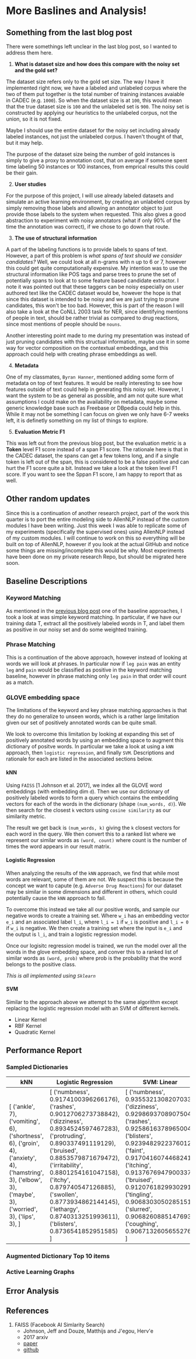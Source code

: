 # More Baslines and Analysis!

## Something from the last blog post

There were somethings left unclear in the last blog post, so I wanted to address them here.

1. **What is dataset size and how does this compare with the noisy set and the gold set?**

The dataset size refers only to the gold set size. The way I have it implemented right now, we have a labeled and unlabeled corpus where the two of them put together is the total number of training instances avaiable in CADEC (e.g. `1000`). So when the dataset size is at `100`, this would mean that the true dataset size is `100` and the unlabeled set is `900`. The noisy set is constructed by applying our heuristics to the unlabeled corpus, not the union, so it is not fixed.

Maybe I should use the entire dataset for the noisy set including already labeled instances, not just the unlabeled corpus. I haven't thought of that, but it may help.

The purpose of the dataset size being the number of gold instances is simply to give a proxy to annotation cost, that on average if someone spent time labeling 50 instances or 100 instances, from emprical results this could be their gain.

2. **User studies**

For the purpose of this project, I will use already labeled datasets and simulate an active learning environment, by creating an unlabeled corpus by simply removing those labels and allowing an annotator object to just provide those labels to the system when requested. This also gives a good abstraction to experiment with noisy annotators (what if only 90% of the time the annotation was correct), if we chose to go down that route.

3. **The use of structural information**

A part of the labeling functions is to provide labels to spans of text. However, a part of this problem is *what spans of text should we consider candidates?* Well, we could look at all n-grams with n up to 6 or 7, however this could get quite computationally expensive. My intention was to use the structural information like POS tags and parse trees to prune the set of potentially spans to look at to some feature based candidate extractor. I note it was pointed out that these taggers can be noisy especially on user authored text like the CADEC dataset would be, however the hope is that since this dataset is intended to be noisy and we are just trying to prune candidates, this won't be too bad. However, this is part of the reason I will also take a look at the CoNLL 2003 task for NER, since identifying mentions of people in text, should be rather trivial as compared to drug reactions, since most mentions of people should be `nouns`.

Another interesting point made to me during my presentation was instead of just pruning candidates with this structual information, maybe use it in some way for vector composition on the contextual embeddings, and this approach could help with creating phrase embeddings as well.

4. **Metadata**

One of my classmates, `Byran Hanner`, mentioned adding some form of metadata on top of text features. It would be really interesting to see how features outside of text could help in generating this noisy set. However, I want the system to be as general as possible, and am not quite sure what assumptions I could make on the availability on metadata, maybe some generic knowledge base such as Freebase or DBpedia could help in this. While it may not be something I can focus on given we only have 6-7 weeks left, it is definetly something on my list of things to explore.

5. **Evaluation Metric F1**

This was left out from the previous blog post, but the evaluation metric is a **Token** level F1 score instead of a span F1 score. The rationale here is that in the CADEC dataset, the spans can get a few tokens long, and if a single token is left out of the span, this is considered to be a false positive and can hurt the F1 score quite a bit. Instead we take a look at the token level F1 score. If you want to see the Sppan F1 score, I am happy to report that as well.

## Other random updates

Since this is a continuation of another research project, part of the work this quarter is to port the entire modeling side to AllenNLP instead of the custom modules I have been writing. Just this week I was able to replicate some of my experiments (specifically the supervised ones) using AllenNLP instead of my custom modules. I will continue to work on this so everything will be built on top of AllenNLP, however if you look at the actual GitHub and notice some things are missing/incomplete this would be why. Most experiments have been done on my private research Repo, but should be migrated here soon.

## Baseline Descriptions

### Keyword Matching

As mentioned in the [previous blog post](blog_4.md) one of the baseline approaches, I took a look at was simple keyword matching. In particular, if we have our training data T, extract all the positively labeled words in T, and label them as positive in our noisy set and do some weighted training.

### Phrase Matching

This is a continuation of the above approach, however instead of looking at words we will look at phrases. In particular now  if `leg pain` was an entity `leg` and `pain` would be classified as positive in the keyword matching baseline, however in phrase matching only `leg pain` in that order will count as a match.

### GLOVE embedding space

The limitations of the keyword and key phrase matching approaches is that they do no generalize to unseen words, which is a rather large limitation given our set of positively annotated words can be quite small.

We look to overcome this limitation by looking at expanding this set of positively annotated words by using an embedding space to augment this dictionary of positve words. In particular we take a look at using a `kNN` approach, then `logistic regression`, and finally `SVM`. Descriptions and rationale for each are listed in the associated sections below.

#### kNN

Using `FAISS` [1 Johnson et al. 2017], we index all the GLOVE word embeddings (with embedding dim `d`). Then we use our dictionary of positively labeled words to form a query which contains the embedding vectors for each of the words in the dictionary (shape `(num_words, d)`). We then search for the closest `k` vectors using `cosine similarity` as our similarity metric.

The result we get back is `(num_words, k)` giving the `k` closest vectors for each word in the query. We then convert this to a ranked list where we represent our similar words as `(word, count)` where count is the number of times the word appears in our result matrix.

#### Logistic Regression

When analyzing the results of the `kNN` approach, we find that while most words are relevant, some of them are not. We suspect this is because the concept we want to capute (e.g. `Adverse Drug Reactions`) for our dataset may be similar in some dimensions and different in others, which could potentially cause the `kNN` approach to fail.

To overcome this instead we take all our positive words, and sample our negative words to create a training set. Where `w_i` has an embedding vector `e_i` and an associated label `l_i`, where `l_i = 1` if `w_i` is positive and `l_i = 0` if `w_i` is negative. We then create a training set where the input is `e_i` and the output is `l_i`, and train a logistic regression model.

Once our logisitc regression model is trained, we run the model over all the words in the glove embedding space, and conver this to a ranked list of similar words as `(word, prob)` where prob is the probability that the word belongs to the positive class.

*This is all implemented using `Sklearn`*

#### SVM

Similar to the approach above we attempt to the same algorithm except replacing the logistic regression model with an SVM of different kernels.

- Linear Kernel
- RBF Kernel
- Quadratic Kernel

## Performance Report

### Sampled Dictionaries
| kNN                                                                                                                                                           | Logistic Regression                                                                                                                                                                                                                                                                                                                                  | SVM: Linear                                                                                                                                                                                                                                                                                                                                     | SVM: RBF                                                                                                                                                                                                                                                                                                                                        | SVM: Quadratic                                                                                                                                                                                                                                                                                                                           |
|---------------------------------------------------------------------------------------------------------------------------------------------------------------|------------------------------------------------------------------------------------------------------------------------------------------------------------------------------------------------------------------------------------------------------------------------------------------------------------------------------------------------------|-------------------------------------------------------------------------------------------------------------------------------------------------------------------------------------------------------------------------------------------------------------------------------------------------------------------------------------------------|-------------------------------------------------------------------------------------------------------------------------------------------------------------------------------------------------------------------------------------------------------------------------------------------------------------------------------------------------|------------------------------------------------------------------------------------------------------------------------------------------------------------------------------------------------------------------------------------------------------------------------------------------------------------------------------------------|
| [ ('ankle', 7), ('vomiting', 6), ('shortness', 6), ('groin', 4), ('anxiety', 4), ('hamstring', 3), ('elbow', 3), ('maybe', 3), ('worried', 3), ('lips', 3), ] | [ ('numbness', 0.9174100396266176), ('rashes', 0.9012706273738842), ('dizziness', 0.8934524597467283), ('protruding', 0.890337491119129), ('bruised', 0.8853579871679472), ('irritability', 0.8801254161047158), ('itchy', 0.879740547126885), ('swollen', 0.8773934862144145), ('lethargy', 0.8740313251993611), ('blisters', 0.8736541852951585) ] | [ ('numbness', 0.9355321308207033), ('dizziness', 0.9298693708907504), ('rashes', 0.9258616378965004), ('blisters', 0.9239482922376012), ('faint', 0.9170416074468241), ('itching', 0.9137676947900337), ('bruised', 0.9120761829930291), ('tingling', 0.9068303050285151), ('slurred', 0.9068260885147693), ('coughing', 0.9067132605655276) ] | [ ('numbness', 0.9808175304349438), ('dizziness', 0.9765631795707317), ('rashes', 0.9711353898062915), ('blisters', 0.9672192791508427), ('nausea', 0.9668084543325492), ('cramps', 0.9664933184886196), ('cramping', 0.9654121794104947), ('twitching', 0.9650861084373981), ('vomiting', 0.9617692471965692), ('aches', 0.9608794842985615) ] | [ ('dizziness', 0.9444865908041784), ('nausea', 0.938131957998582), ('numbness', 0.9276490899050369), ('headaches', 0.9153989333560578), ('vomiting', 0.9126958388894453), ('cramps', 0.9102443871543957), ('aches', 0.900947414528268), ('cramping', 0.8815301370725462), ('sore', 0.8764006132712062), ('aching', 0.875818424526165) ] |

### Augmented Dictionary Top 10 items

### Active Learning Graphs

## Error Analysis

## References

1. FAISS (Facebook AI Simlarity Search)
    - Johnson, Jeff and Douze, Matthijs and J'egou, Herv'e
    - 2017 arxiv
    - [paper](https://arxiv.org/abs/1702.08734)
    - [github](https://github.com/facebookresearch/faiss)